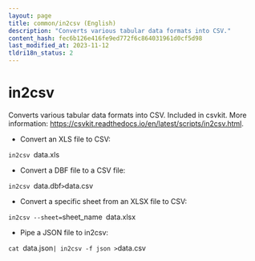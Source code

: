 ```yaml
---
layout: page
title: common/in2csv (English)
description: "Converts various tabular data formats into CSV."
content_hash: fec6b126e416fe9ed772f6c864031961d0cf5d98
last_modified_at: 2023-11-12
tldri18n_status: 2
---
```

# in2csv

Converts various tabular data formats into CSV.
Included in csvkit.
More information: <https://csvkit.readthedocs.io/en/latest/scripts/in2csv.html>.

- Convert an XLS file to CSV:

`in2csv `<span class="tldr-var badge badge-pill bg-dark-lm bg-white-dm text-white-lm text-dark-dm font-weight-bold">data.xls</span>

- Convert a DBF file to a CSV file:

`in2csv `<span class="tldr-var badge badge-pill bg-dark-lm bg-white-dm text-white-lm text-dark-dm font-weight-bold">data.dbf</span>` > `<span class="tldr-var badge badge-pill bg-dark-lm bg-white-dm text-white-lm text-dark-dm font-weight-bold">data.csv</span>

- Convert a specific sheet from an XLSX file to CSV:

`in2csv --sheet=`<span class="tldr-var badge badge-pill bg-dark-lm bg-white-dm text-white-lm text-dark-dm font-weight-bold">sheet_name</span>` `<span class="tldr-var badge badge-pill bg-dark-lm bg-white-dm text-white-lm text-dark-dm font-weight-bold">data.xlsx</span>

- Pipe a JSON file to in2csv:

`cat `<span class="tldr-var badge badge-pill bg-dark-lm bg-white-dm text-white-lm text-dark-dm font-weight-bold">data.json</span>` | in2csv -f json > `<span class="tldr-var badge badge-pill bg-dark-lm bg-white-dm text-white-lm text-dark-dm font-weight-bold">data.csv</span>
